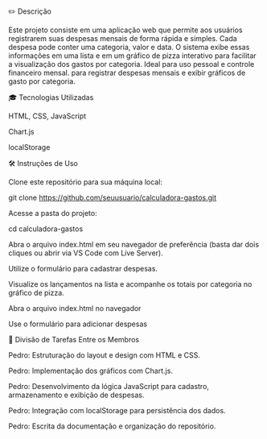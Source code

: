 ✏️ Descrição

Este projeto consiste em uma aplicação web que permite aos usuários registrarem suas despesas mensais de forma rápida e simples. Cada despesa pode conter uma categoria, valor e data. O sistema exibe essas informações em uma lista e em um gráfico de pizza interativo para facilitar a visualização dos gastos por categoria. Ideal para uso pessoal e controle financeiro mensal. para registrar despesas mensais e exibir gráficos de gasto por categoria.

🎓 Tecnologias Utilizadas

HTML, CSS, JavaScript

Chart.js

localStorage

🛠️ Instruções de Uso

Clone este repositório para sua máquina local:

git clone https://github.com/seuusuario/calculadora-gastos.git

Acesse a pasta do projeto:

cd calculadora-gastos

Abra o arquivo index.html em seu navegador de preferência (basta dar dois cliques ou abrir via VS Code com Live Server).

Utilize o formulário para cadastrar despesas.

Visualize os lançamentos na lista e acompanhe os totais por categoria no gráfico de pizza.

Abra o arquivo index.html no navegador

Use o formulário para adicionar despesas

👥 Divisão de Tarefas Entre os Membros

Pedro: Estruturação do layout e design com HTML e CSS.

Pedro: Implementação dos gráficos com Chart.js.

Pedro: Desenvolvimento da lógica JavaScript para cadastro, armazenamento e exibição de despesas.

Pedro: Integração com localStorage para persistência dos dados.

Pedro: Escrita da documentação e organização do repositório.
